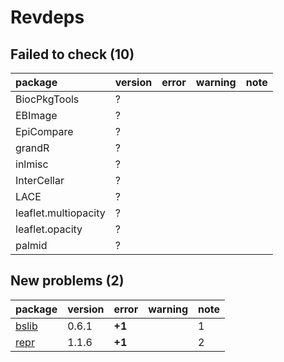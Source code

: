 # Revdeps

## Failed to check (10)

|package              |version |error |warning |note |
|:--------------------|:-------|:-----|:-------|:----|
|BiocPkgTools         |?       |      |        |     |
|EBImage              |?       |      |        |     |
|EpiCompare           |?       |      |        |     |
|grandR               |?       |      |        |     |
|inlmisc              |?       |      |        |     |
|InterCellar          |?       |      |        |     |
|LACE                 |?       |      |        |     |
|leaflet.multiopacity |?       |      |        |     |
|leaflet.opacity      |?       |      |        |     |
|palmid               |?       |      |        |     |

## New problems (2)

|package |version |error  |warning |note |
|:-------|:-------|:------|:-------|:----|
|[bslib](problems.md#bslib)|0.6.1   |__+1__ |        |1    |
|[repr](problems.md#repr)|1.1.6   |__+1__ |        |2    |

